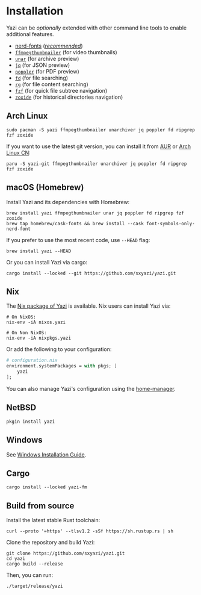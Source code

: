 # Installation

Yazi can be _optionally_ extended with other command line tools to enable additional features.

- [nerd-fonts](https://www.nerdfonts.com/) ([_recommended_](./faq.md#i-dont-like-nerdfonts))
- [`ffmpegthumbnailer`](https://github.com/dirkvdb/ffmpegthumbnailer) (for video thumbnails)
- [`unar`](https://theunarchiver.com/command-line) (for archive preview)
- [`jq`](https://jqlang.github.io/jq/) (for JSON preview)
- [`poppler`](https://poppler.freedesktop.org/) (for PDF preview)
- [`fd`](https://github.com/sharkdp/fd) (for file searching)
- [`rg`](https://github.com/BurntSushi/ripgrep) (for file content searching)
- [`fzf`](https://github.com/junegunn/fzf) (for quick file subtree navigation)
- [`zoxide`](https://github.com/ajeetdsouza/zoxide) (for historical directories navigation)

## Arch Linux

```shell
sudo pacman -S yazi ffmpegthumbnailer unarchiver jq poppler fd ripgrep fzf zoxide
```

If you want to use the latest git version, you can install it from [AUR](https://aur.archlinux.org/packages/yazi-git/) or [Arch Linux CN](https://github.com/archlinuxcn/repo/):

```shell
paru -S yazi-git ffmpegthumbnailer unarchiver jq poppler fd ripgrep fzf zoxide
```

## macOS (Homebrew)

Install Yazi and its dependencies with Homebrew:

```shell
brew install yazi ffmpegthumbnailer unar jq poppler fd ripgrep fzf zoxide
brew tap homebrew/cask-fonts && brew install --cask font-symbols-only-nerd-font
```

If you prefer to use the most recent code, use `--HEAD` flag:

```shell
brew install yazi --HEAD
```

Or you can install Yazi via cargo:

```shell
cargo install --locked --git https://github.com/sxyazi/yazi.git
```

## Nix

The [Nix package of Yazi](https://search.nixos.org/packages?channel=unstable&show=yazi) is available. Nix users can install Yazi via:

```shell
# On NixOS:
nix-env -iA nixos.yazi

# On Non NixOS:
nix-env -iA nixpkgs.yazi
```

Or add the following to your configuration:

```nix
# configuration.nix
environment.systemPackages = with pkgs; [
	yazi
];
```

You can also manage Yazi's configuration using the
[home-manager](https://nix-community.github.io/home-manager/options.html#opt-programs.yazi.enable).

## NetBSD

```shell
pkgin install yazi
```

## Windows

See [Windows Installation Guide](https://github.com/sxyazi/yazi/wiki/Windows-Installation-Guide).

## Cargo

```shell
cargo install --locked yazi-fm
```

## Build from source

Install the latest stable Rust toolchain:

```shell
curl --proto '=https' --tlsv1.2 -sSf https://sh.rustup.rs | sh
```

Clone the repository and build Yazi:

```shell
git clone https://github.com/sxyazi/yazi.git
cd yazi
cargo build --release
```

Then, you can run:

```shell
./target/release/yazi
```
